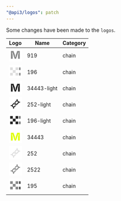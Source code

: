 ```yaml
---
"@api3/logos": patch
---
```


Some changes have been made to the `logos`.

|Logo|Name|Category|
|---|---|---|
|<img src="./raw/chains/Chain919.svg" width="36" alt="">|919|chain|
|<img src="./raw/chains/Chain196.svg" width="36" alt="">|196|chain|
|<img src="./raw/chains/Chain34443-light.svg" width="36" alt="">|34443-light|chain|
|<img src="./raw/chains/Chain252-light.svg" width="36" alt="">|252-light|chain|
|<img src="./raw/chains/Chain196-light.svg" width="36" alt="">|196-light|chain|
|<img src="./raw/chains/Chain34443.svg" width="36" alt="">|34443|chain|
|<img src="./raw/chains/Chain252.svg" width="36" alt="">|252|chain|
|<img src="./raw/chains/Chain2522.svg" width="36" alt="">|2522|chain|
|<img src="./raw/chains/Chain195.svg" width="36" alt="">|195|chain|

